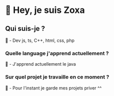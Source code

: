 # 👋 Hey, je suis Zoxa

## Qui suis-je ?
💎 - Dev js, ts, C++, html, css, php

### Quelle language j'apprend actuellement ?
👑 - J'apprend actuellement le java

### Sur quel projet je travaille en ce moment ?
🤗 - Pour l'instant je garde mes projets priver ^^

